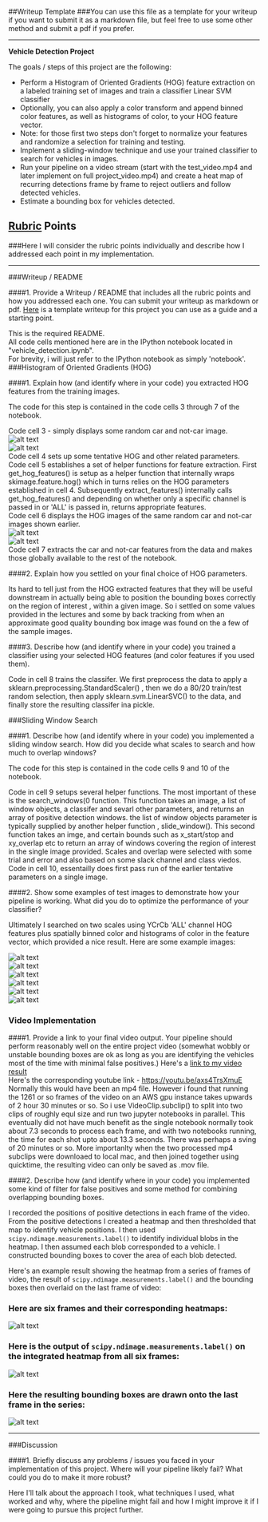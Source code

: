 ##Writeup Template
###You can use this file as a template for your writeup if you want to submit it as a markdown file, but feel free to use some other method and submit a pdf if you prefer.

---

**Vehicle Detection Project**

The goals / steps of this project are the following:

* Perform a Histogram of Oriented Gradients (HOG) feature extraction on a labeled training set of images and train a classifier Linear SVM classifier
* Optionally, you can also apply a color transform and append binned color features, as well as histograms of color, to your HOG feature vector. 
* Note: for those first two steps don't forget to normalize your features and randomize a selection for training and testing.
* Implement a sliding-window technique and use your trained classifier to search for vehicles in images.
* Run your pipeline on a video stream (start with the test_video.mp4 and later implement on full project_video.mp4) and create a heat map of recurring detections frame by frame to reject outliers and follow detected vehicles.
* Estimate a bounding box for vehicles detected.

[//]: # (Image References)
[image1]: ./output_for_readme/raw-vehicles-GTI_MiddleClose-image0425.png "raw car image"
[image2]: ./output_for_readme/raw-non-vehicles-Extras-extra2126.png "raw not-car image"
[image3]: ./output_for_readme/HOG-vehicles-GTI_MiddleClose-image0425.png "car HOG image"
[image4]: ./output_for_readme/HOG-non-vehicles-Extras-extra2126.png "not-car HOG image"
[image5]: ./output_for_readme/bounding_boxes_test1.jpg "bounding boxes test_images/test1.jpg"
[image6]: ./output_for_readme/bounding_boxes_test2.jpg "bounding boxes test_images/test2.jpg"
[image7]: ./output_for_readme/bounding_boxes_test3.jpg "bounding boxes test_images/test3.jpg"
[image8]: ./output_for_readme/bounding_boxes_test4.jpg "bounding boxes test_images/test4.jpg"
[image9]: ./output_for_readme/bounding_boxes_test5.jpg "bounding boxes test_images/test5.jpg"
[image10]: ./output_for_readme/bounding_boxes_test6.jpg "bounding boxes test_images/test6.jpg"


## [Rubric](https://review.udacity.com/#!/rubrics/513/view) Points
###Here I will consider the rubric points individually and describe how I addressed each point in my implementation.  

---
###Writeup / README

####1. Provide a Writeup / README that includes all the rubric points and how you addressed each one.  You can submit your writeup as markdown or pdf.  [Here](https://github.com/udacity/CarND-Vehicle-Detection/blob/master/writeup_template.md) is a template writeup for this project you can use as a guide and a starting point.  

This is the required README.  
All code cells mentioned here are in the IPython notebook located in "vehicle_detection.ipynb".  
For brevity, i will just refer to the IPython notebook as simply 'notebook'.  
###Histogram of Oriented Gradients (HOG)

####1. Explain how (and identify where in your code) you extracted HOG features from the training images.

The code for this step is contained in the code cells 3 through 7 of the  notebook.

Code cell 3 - simply displays some random car and not-car image.  
![alt text][image1]  
![alt text][image2]  
Code cell 4 sets up some tentative HOG and other related parameters.  
Code cell 5 establishes a set of helper functions for feature extraction. First get_hog_features() is setup as a helper function that internally wraps  skimage.feature.hog() which in turns relies on the HOG parameters established in cell 4. Subsequently extract_features() internally calls get_hog_features() and depending on whether only a specific channel is passed in or 'ALL' is passed in, returns appropriate features.  
Code cell 6 displays the HOG images of the same random car and not-car images shown earlier.  
![alt text][image3]  
![alt text][image4]   
Code cell 7 extracts the car and not-car features from the data and makes those globally available to the rest of the notebook.  

####2. Explain how you settled on your final choice of HOG parameters.

Its hard to tell just from the HOG extracted features that they will be useful downstream in actually being able to position the bounding boxes correctly on the region of interest , within a given image. So i settled on some values provided in the lectures and some by back tracking from when an approximate good quality bounding box image was found on the a few of the sample images.

####3. Describe how (and identify where in your code) you trained a classifier using your selected HOG features (and color features if you used them).

Code in cell 8 trains the classifer. We first preprocess the data to apply a sklearn.preprocessing.StandardScaler() , then we do a 80/20 train/test random selection, then apply sklearn.svm.LinearSVC() to the data, and finally store the resulting classifer ina pickle.   

###Sliding Window Search

####1. Describe how (and identify where in your code) you implemented a sliding window search.  How did you decide what scales to search and how much to overlap windows?

The code for this step is contained in the code cells 9 and 10 of the  notebook.

Code in cell 9 setups several helper functions. The most important of these is the search_windows(0 function. This function takes an image, a list of window objects, a classifer and sevarl other parameters, and returns an array of positive detection windows. the list of window objects parameter is typically supplied by another helper function , slide_window(). This second function takes an imge, and certain bounds such as x_start/stop and xy_overlap etc to return an array of windows covering the region of interest in the single image provided. Scales and overlap were selected with some trial and error and also based on some slack channel and class viedos.  
Code in cell 10, essentailly does first pass run of the earlier tentative parameters on a single image.  

####2. Show some examples of test images to demonstrate how your pipeline is working.  What did you do to optimize the performance of your classifier?

Ultimately I searched on two scales using YCrCb 'ALL' channel HOG features plus spatially binned color and histograms of color in the feature vector, which provided a nice result.  Here are some example images:

![alt text][image5]  
![alt text][image6]  
![alt text][image7]  
![alt text][image8]  
![alt text][image9]  
![alt text][image10]  


### Video Implementation

####1. Provide a link to your final video output.  Your pipeline should perform reasonably well on the entire project video (somewhat wobbly or unstable bounding boxes are ok as long as you are identifying the vehicles most of the time with minimal false positives.)
Here's a [link to my video result](./movie.mov)    
Here's the corresponding youtube link - https://youtu.be/axs4TrsXmuE   
Normally this would have been an mp4 file. However i found that running the 1261 or so frames of the video on an AWS gpu instance takes upwards of 2 hour 30 minutes or so. So i use VideoClip.subclip() to split into two clips of roughly equl size and run two jupyter notebooks in parallel. This eventually did not have much benefit as the single notebook normally took about 7.3 seconds to process each frame, and with two notebooks running, the time for each shot upto about 13.3 seconds. There was perhaps a sving of 20 minutes or so. More importanlty when the two processed mp4 subclips were downloaed to local mac, and then joined together using quicktime, the resulting video can only be saved as .mov file.


####2. Describe how (and identify where in your code) you implemented some kind of filter for false positives and some method for combining overlapping bounding boxes.

I recorded the positions of positive detections in each frame of the video.  From the positive detections I created a heatmap and then thresholded that map to identify vehicle positions.  I then used `scipy.ndimage.measurements.label()` to identify individual blobs in the heatmap.  I then assumed each blob corresponded to a vehicle.  I constructed bounding boxes to cover the area of each blob detected.  

Here's an example result showing the heatmap from a series of frames of video, the result of `scipy.ndimage.measurements.label()` and the bounding boxes then overlaid on the last frame of video:

### Here are six frames and their corresponding heatmaps:

![alt text][image5]

### Here is the output of `scipy.ndimage.measurements.label()` on the integrated heatmap from all six frames:
![alt text][image6]

### Here the resulting bounding boxes are drawn onto the last frame in the series:
![alt text][image7]



---

###Discussion

####1. Briefly discuss any problems / issues you faced in your implementation of this project.  Where will your pipeline likely fail?  What could you do to make it more robust?

Here I'll talk about the approach I took, what techniques I used, what worked and why, where the pipeline might fail and how I might improve it if I were going to pursue this project further.  

